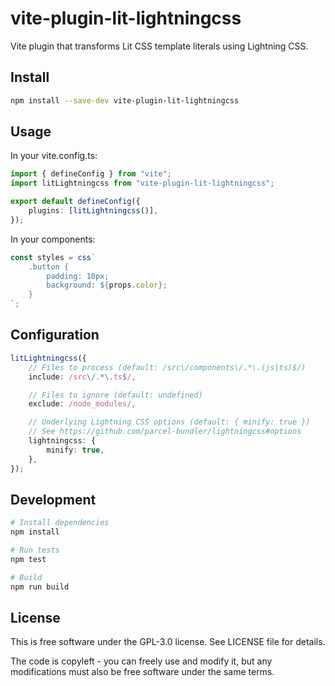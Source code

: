 # vite-plugin-lit-lightningcss

Vite plugin that transforms Lit CSS template literals using Lightning CSS.

## Install

```bash
npm install --save-dev vite-plugin-lit-lightningcss
```

## Usage

In your vite.config.ts:

```typescript
import { defineConfig } from "vite";
import litLightningcss from "vite-plugin-lit-lightningcss";

export default defineConfig({
	plugins: [litLightningcss()],
});
```

In your components:

```typescript
const styles = css`
	.button {
		padding: 10px;
		background: ${props.color};
	}
`;
```

## Configuration

```typescript
litLightningcss({
	// Files to process (default: /src\/components\/.*\.(js|ts)$/)
	include: /src\/.*\.ts$/,

	// Files to ignore (default: undefined)
	exclude: /node_modules/,

	// Underlying Lightning CSS options (default: { minify: true })
	// See https://github.com/parcel-bundler/lightningcss#options
	lightningcss: {
		minify: true,
	},
});
```

## Development

```bash
# Install dependencies
npm install

# Run tests
npm test

# Build
npm run build
```

## License

This is free software under the GPL-3.0 license. See LICENSE file for details.

The code is copyleft - you can freely use and modify it, but any modifications must also be free software under the same terms.
